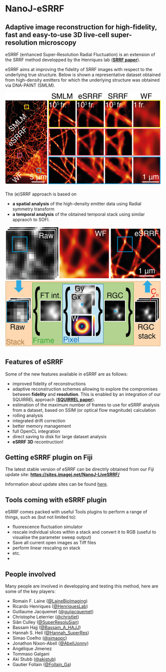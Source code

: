 # NanoJ-eSRRF

## Adaptive image reconstruction for high-fidelity, fast and easy-to-use 3D live-cell super-resolution microscopy

eSRRF (enhanced Super-Resolution Radial Fluctuation) is an extension of the SRRF method developped by the Henriques lab (**[SRRF paper](http://www.nature.com/articles/ncomms12471)**). 

eSRRF aims at improving the fidelity of SRRF images with respect to the underlying true structure. Below is shown a representative dataset obtained from high-density emitters for which the underlying structure was obtained via DNA-PAINT (SMLM). 


<img src="https://github.com/HenriquesLab/NanoJ-eSRRF/blob/master/wiki_files/eSRRF_showcase.png" width="500"/>

The (e)SRRF approach is based on
* **a spatial analysis** of the high-density emitter data using Radial symmetry transform
* **a temporal analysis** of the obtained temporal stack using similar appraoch to SOFI.

<img src="https://github.com/HenriquesLab/NanoJ-eSRRF/blob/master/wiki_files/eSRRF_method.png" width="500"/>

## Features of eSRRF

Some of the new features available in eSRRF are as follows:
* improved fidelity of reconstructions
* adaptive reconstruction schemes allowing to explore the compromises between **fidelity** and **resolution**. This is enabled by an integration of our SQUIRREL approach (**[SQUIRREL paper](https://doi.org/10.1038/nmeth.4605)**).
* estimation of the maximum number of frames to use for eSRRF analysis from a dataset, based on SSIM (or optical flow magnitude) calculation
* rolling analysis
* integrated drift correction
* better memory management
* full OpenCL integration
* direct saving to disk for large dataset analysis
* **eSRRF 3D** recontruction!

## Getting eSRRF plugin on Fiji

The latest stable version of eSRRF can be directrly obtained from our Fiji update site: **https://sites.imagej.net/NanoJ-LiveSRRF/**

Information about update sites can be found [here](https://imagej.net/update-sites/).


## Tools coming with eSRRF plugin

eSRRF comes packed with useful Tools plugins to perform a range of things, such as (but not limited to):
* fluorescence fluctuation simulator
* rescale individual slices within a stack and convert it to RGB (useful to visualise the parameter sweep output)
* Save all current open images as Tiff files
* perform linear rescaling on stack
* etc.
* 

## People involved

Many people are involved in developping and testing this method, here are some of the key players:
* Romain F. Laine ([@LaineBioImaging](https://twitter.com/LaineBioImaging))
* Ricardo Henriques ([@HenriquesLab](https://twitter.com/HenriquesLab))
* Guillaume Jacquemet ([@guijacquemet](https://twitter.com/guijacquemet))
* Christophe Leterrier ([@christlet](https://twitter.com/christlet))
* Siân Culley ([@SuperResoluSian](https://twitter.com/SuperResoluSian))
* Bassam Hajj ([@Bassam_A_HAJJ](https://twitter.com/Bassam_A_HAJJ))
* Hannah S. Heil ([@Hannah_SuperRes](https://twitter.com/hannah_superres))
* Simao Coelho ([@simaopc](https://twitter.com/simaopc))
* Jonathon Nixon-Abell ([@AbellJonny](https://twitter.com/AbellJonny))
* Angélique Jimenez 
* Tommaso Galgani
* Aki Stubb ([@akistub](https://twitter.com/akistub))
* Gautier Follain ([@Follain_Ga](https://twitter.com/Follain_Ga))
